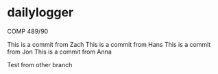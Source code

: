 # dailylogger
COMP 489/90

This is a commit from Zach
This is a commit from Hans
This is a commit from Jon
This is a commit from Anna


Test from other branch
